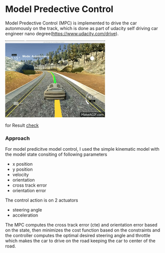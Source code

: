 # Model Predective Control

Model Predective Control (MPC) is implemented to drive the car autonmously on the track, which is done as part of udacity self driving car engineer nano degree(https://www.udacity.com/drive).

![mpc animation](images/Model_Predictive_Control.gif)

for Result [check](https://www.youtube.com/watch?v=TeZY0GmgeAM&feature=youtu.be)

### Approach
For model predicitve model control, I used the simple kinematic model with the model state consiting of following parameters

* x position
* y position
* velocity
* orientation
* cross track error
* orientation error

The control action is on 2 actuators
* steering angle
* acceleration 

The MPC computes the cross track error (cte) and orientation error based on the state, then minimizes the cost function based on the constraints and the controller computes the optimal desired steering angle and throttle which makes the car to drive on the road keeping the car to center of the road.


